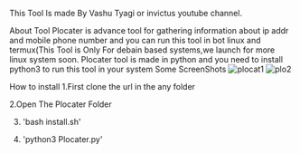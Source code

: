 This Tool Is made By Vashu Tyagi or invictus youtube channel.


About Tool
Plocater is  advance tool for gathering information about ip addr and mobile phone number
and you can run this tool in bot linux and termux(This Tool is Only For debain based systems,we launch for more linux system soon.
Plocater tool is made in python and you need to install python3 to run this tool in your system
Some ScreenShots
![plocat1](https://user-images.githubusercontent.com/98152458/150505964-2081177f-6a77-45b5-8a8f-05e844ff8e76.png)
![plo2](https://user-images.githubusercontent.com/98152458/150506700-0d7ec775-e213-4c27-bc45-cb4928906a95.png)

How to install
1.First clone the url in the any folder

2.Open The Plocater Folder

3. 'bash install.sh'


4. 'python3 Plocater.py'
